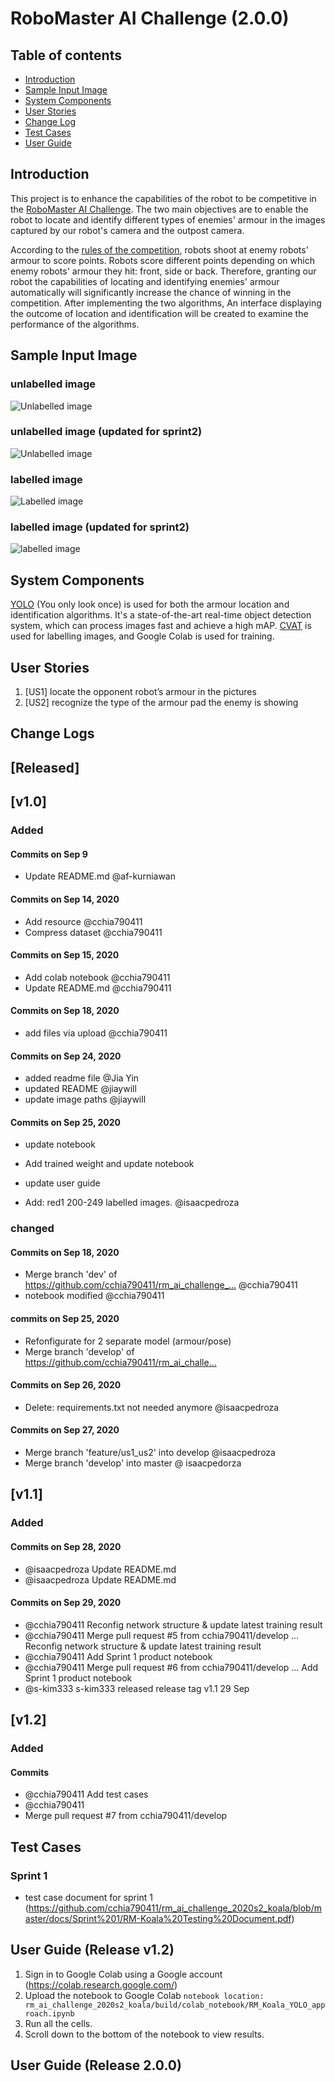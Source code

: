 # RoboMaster AI Challenge (2.0.0)

## Table of contents

* [Introduction](#introduction)
* [Sample Input Image](#sample-input-image)
* [System Components](#system-components)
* [User Stories](#user-stories)
* [Change Log](#change-logs)
* [Test Cases](#test-cases)
* [User Guide](#user-guide)

## Introduction

This project is to enhance the capabilities of the robot to be competitive in the [RoboMaster AI Challenge](https://www.robomaster.com/en-US/robo/icra). The two main objectives are to enable the robot to locate and identify different types of enemies' armour in the images captured by our robot's camera and the outpost camera. 

According to the [rules of the competition](https://www.robomaster.com/en-US/resource/pages/announcement/1039), robots shoot at enemy robots' armour to score points. Robots score different points depending on which enemy robots' armour they hit: front, side or back. Therefore, granting our robot the capabilities of locating and identifying enemies' armour automatically will significantly increase the chance of winning in the competition. After implementing the two algorithms, An interface displaying the outcome of location and identification will be created to examine the performance of the algorithms. 

## Sample Input Image
### unlabelled image
![Unlabelled image](src/images/sample_unlabeled_image.png)

### unlabelled image (updated for sprint2)
![Unlabelled image](/multiple_colours.png)

### labelled image
![Labelled image](src/images/sample_labelled_image.png)

### labelled image (updated for sprint2)
![labelled image](/prediction.jpg)

## System Components

[YOLO](https://pjreddie.com/darknet/yolo/) (You only look once) is used for both the armour location and identification algorithms. It's a state-of-the-art real-time object detection system, which can process images fast and achieve a high mAP. [CVAT](https://github.com/openvinotoolkit/cvat) is used for labelling images, and Google Colab is used for training. 

## User Stories
  1. [US1] locate the opponent robot’s armour in the pictures
  2. [US2] recognize the type of the armour pad the enemy is showing
  
## Change Logs
## [Released] 
## [v1.0]
### Added
#### Commits on Sep 9
- Update README.md @af-kurniawan

#### Commits on Sep 14, 2020
- Add resource @cchia790411
- Compress dataset @cchia790411

#### Commits on Sep 15, 2020
- Add colab notebook @cchia790411
- Update README.md @cchia790411

#### Commits on Sep 18, 2020
- add files via upload @cchia790411

#### Commits on Sep 24, 2020
- added readme file @Jia Yin
- updated README @jiaywill
- update image paths @jiaywill

#### Commits on Sep 25, 2020
- update notebook
- Add trained weight and update notebook
- update user guide

- Add: red1 200-249 labelled images. @isaacpedroza 

### changed
#### Commits on Sep 18, 2020
- Merge branch 'dev' of https://github.com/cchia790411/rm_ai_challenge_… @cchia790411
- notebook modified @cchia790411

#### commits on Sep 25, 2020
- Refonfigurate for 2 separate model (armour/pose) 
- Merge branch 'develop' of https://github.com/cchia790411/rm_ai_challe…

#### Commits on Sep 26, 2020
- Delete: requirements.txt not needed anymore @isaacpedroza 
#### Commits on Sep 27, 2020
- Merge branch 'feature/us1_us2' into develop @isaacpedroza
- Merge branch 'develop' into master @ isaacpedorza

## [v1.1]
### Added 
#### Commits on Sep 28, 2020
- @isaacpedroza Update README.md
- @isaacpedroza Update README.md

#### Commits on Sep 29, 2020
- @cchia790411 Reconfig network structure & update latest training result
- @cchia790411 Merge pull request #5 from cchia790411/develop … Reconfig network structure & update latest training result
- @cchia790411 Add Sprint 1 product notebook
- @cchia790411 Merge pull request #6 from cchia790411/develop … Add Sprint 1 product notebook
- @s-kim333 s-kim333 released release tag v1.1 29 Sep 

## [v1.2]
### Added
#### Commits 
- @cchia790411 Add test cases
- @cchia790411
- Merge pull request #7 from cchia790411/develop

## Test Cases
### Sprint 1
- test case document for sprint 1 (https://github.com/cchia790411/rm_ai_challenge_2020s2_koala/blob/master/docs/Sprint%201/RM-Koala%20Testing%20Document.pdf)

## User Guide (Release v1.2)
1. Sign in to Google Colab using a Google account (https://colab.research.google.com/)
2. Upload the notebook to Google Colab 
  ``` notebook location: rm_ai_challenge_2020s2_koala/build/colab_notebook/RM_Koala_YOLO_approach.ipynb ```
3. Run all the cells.
4. Scroll down to the bottom of the notebook to view results.
## User Guide (Release 2.0.0)
